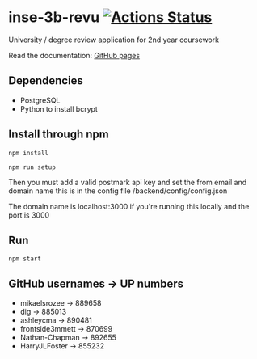 # inse-3b-revu [![Actions Status](https://github.com/mikaelsrozee/inse-3b-revu/workflows/Node.js%20CI/badge.svg)](https://github.com/mikaelsrozee/inse-3b-revu/actions)
University / degree review application for 2nd year coursework

Read the documentation: [GitHub pages](https://mikaelsrozee.github.io/inse-3b-revu/)


## Dependencies
* PostgreSQL
* Python to install bcrypt


## Install through npm
`npm install`

`npm run setup`

Then you must add a valid postmark api key and set the from email and domain name this is in the config file /backend/config/config.json

The domain name is localhost:3000 if you're running this locally and the port is 3000

## Run
`npm start`

## GitHub usernames -> UP numbers
- mikaelsrozee -> 889658
- dig -> 885013
- ashleycma -> 890481
- frontside3mmett -> 870699
- Nathan-Chapman -> 892655
- HarryJLFoster -> 855232
